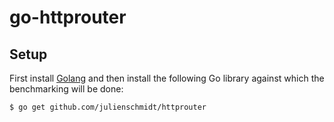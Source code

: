 # go-httprouter

## Setup

First install [Golang](https://golang.org/doc/install) and then install the following Go library against which the benchmarking will be done:

```sh
$ go get github.com/julienschmidt/httprouter
```